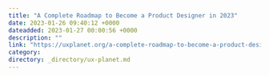 ```yaml
---
title: "A Complete Roadmap to Become a Product Designer in 2023"
date: 2023-01-26 09:40:12 +0000
dateadded: 2023-01-27 00:00:56 +0000
description: ""
link: "https://uxplanet.org/a-complete-roadmap-to-become-a-product-designer-in-2023-33d7efa7615d?source=rss----819cc2aaeee0---4"
category:
directory: _directory/ux-planet.md
---
```

